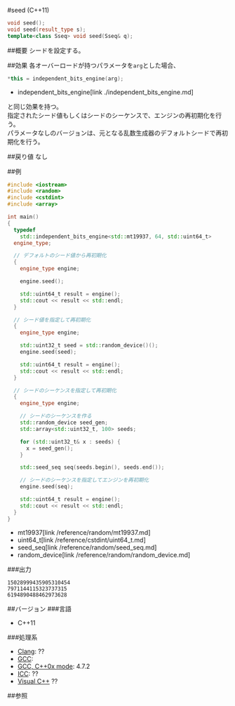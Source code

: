 #seed (C++11)
```cpp
void seed();
void seed(result_type s);
template<class Sseq> void seed(Sseq& q);
```

##概要
シードを設定する。


##効果
各オーバーロードが持つパラメータを`arg`とした場合、  

```cpp
*this = independent_bits_engine(arg);
```
* independent_bits_engine[link ./independent_bits_engine.md]

と同じ効果を持つ。  
指定されたシード値もしくはシードのシーケンスで、エンジンの再初期化を行う。  
パラメータなしのバージョンは、元となる乱数生成器のデフォルトシードで再初期化を行う。


##戻り値
なし


##例
```cpp
#include <iostream>
#include <random>
#include <cstdint>
#include <array>

int main()
{
  typedef
    std::independent_bits_engine<std::mt19937, 64, std::uint64_t>
  engine_type;

  // デフォルトのシード値から再初期化
  {
    engine_type engine;

    engine.seed();

    std::uint64_t result = engine();
    std::cout << result << std::endl;
  }

  // シード値を指定して再初期化
  {
    engine_type engine;

    std::uint32_t seed = std::random_device()();
    engine.seed(seed);

    std::uint64_t result = engine();
    std::cout << result << std::endl;
  }

  // シードのシーケンスを指定して再初期化
  {
    engine_type engine;

    // シードのシーケンスを作る
    std::random_device seed_gen;
    std::array<std::uint32_t, 100> seeds;

    for (std::uint32_t& x : seeds) {
      x = seed_gen();
    }

    std::seed_seq seq(seeds.begin(), seeds.end());

    // シードのシーケンスを指定してエンジンを再初期化
    engine.seed(seq);

    std::uint64_t result = engine();
    std::cout << result << std::endl;
  }
}
```
* mt19937[link /reference/random/mt19937.md]
* uint64_t[link /reference/cstdint/uint64_t.md]
* seed_seq[link /reference/random/seed_seq.md]
* random_device[link /reference/random/random_device.md]

###出力
```
15028999435905310454
7971144115323737315
6194890488462973628
```

##バージョン
###言語
- C++11

###処理系
- [Clang](/implementation#clang.md): ??
- [GCC](/implementation#gcc.md): 
- [GCC, C++0x mode](/implementation#gcc.md): 4.7.2
- [ICC](/implementation#icc.md): ??
- [Visual C++](/implementation#visual_cpp.md) ??


##参照


